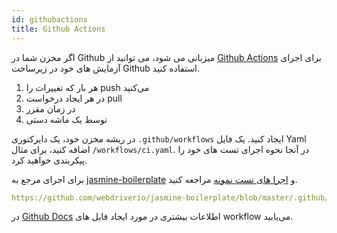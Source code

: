 ```yaml
---
id: githubactions
title: Github Actions
---
```


اگر مخزن شما در Github میزبانی می شود، می توانید از [Github Actions](https://docs.github.com/en/actions/getting-started-with-github-actions/about-github-actions#about-github-actions) برای اجرای آزمایش های خود در زیرساخت Github استفاده کنید.

1. هر بار که تغییرات را push می‌کنید
2. در هر ایجاد درخواست pull
3. در زمان مقرر
4. توسط یک ماشه دستی

در ریشه مخزن خود، یک دایرکتوری `.github/workflows` ایجاد کنید. یک فایل Yaml اضافه کنید، برای مثال `/workflows/ci.yaml`. در آنجا نحوه اجرای تست های خود را پیکربندی خواهید کرد.

برای اجرای مرجع به [jasmine-boilerplate](https://github.com/webdriverio/jasmine-boilerplate/blob/master/.github/workflows/ci.yaml) و [اجرا های تست نمونه](https://github.com/webdriverio/jasmine-boilerplate/actions?query=workflow%3ACI) مراجعه کنید.

```yaml reference
https://github.com/webdriverio/jasmine-boilerplate/blob/master/.github/workflows/ci.yaml
```

در [Github Docs](https://docs.github.com/en/actions/configuring-and-managing-workflows/configuring-a-workflow#creating-a-workflow-file) اطلاعات بیشتری در مورد ایجاد فایل های workflow می‌یابید.
